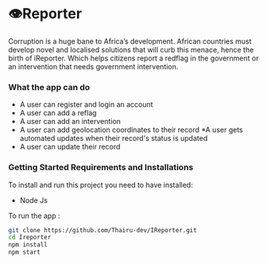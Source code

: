 # 👁️Reporter


Corruption is a huge bane to Africa’s development. African countries must develop novel and localised solutions that will curb this menace, hence the birth of iReporter. Which helps citizens report a redflag in the government or an intervention that needs government intervention.

### What the app can do

* A user can register and login an account
* A user can add a reflag
* A user can add an intervention
* A user can add geolocation coordinates to their record
*A user gets automated updates when their record's status is updated
* A user can update their record


### Getting Started Requirements and Installations
To install and run this project you need to have installed:
* Node Js

To run the app :
```bash
git clone https://github.com/Thairu-dev/IReporter.git
cd Ireporter
npm install
npm start
```



